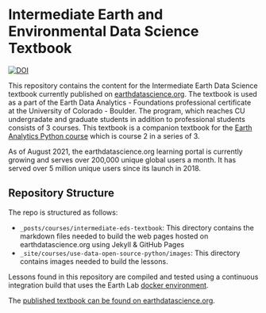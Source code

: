 # Intermediate Earth and Environmental Data Science Textbook

[![DOI](https://zenodo.org/badge/357605938.svg)](https://zenodo.org/badge/latestdoi/357605938)

This repository contains the content for the Intermediate Earth Data Science textbook currently published on [earthdatascience.org](https://www.earthdatascience.org/courses/use-data-open-source-python). The textbook is used as a part of the Earth Data Analytics - Foundations professional certificate at the University of Colorado - Boulder. The program, which reaches  CU undergradate and graduate students in addition to professional students consists of 3 courses. This textbook is a companion textbook for the [Earth Analytics Python course](https://www.earthdatascience.org/courses/earth-analytics-python//) which is course 2 in a series of 3.

As of August 2021, the earthdatascience.org learning portal is currently growing and serves over 200,000 unique global users a month. It has served over 5 million unique users since its launch in 2018.

## Repository Structure

The repo is structured as follows:

* `_posts/courses/intermediate-eds-textbook`: This directory contains the markdown files needed to build the web pages hosted on earthdatascience.org using Jekyll & GitHub Pages
* `_site/courses/use-data-open-source-python/images`: This  directory contains images needed to build the lessons.

Lessons found in this repository are compiled and tested using a continuous integration build that uses the Earth Lab [docker environment](https://github.com/earthlab/r-python-eds-lessons-env).

The [published textbook can be found on earthdatascience.org](https://www.earthdatascience.org/courses/use-data-open-source-python).




